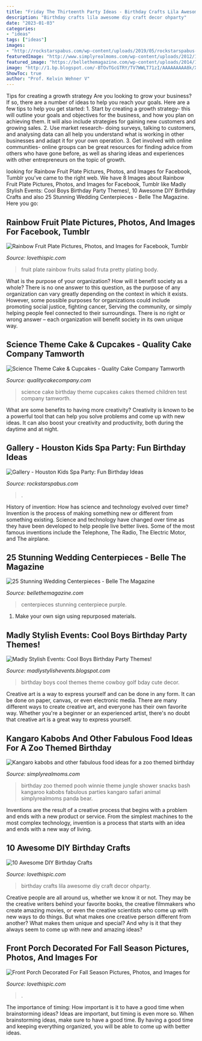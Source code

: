 ```yaml
---
title: "Friday The Thirteenth Party Ideas - Birthday Crafts Lila Awesome Diy Craft Decor Ohparty"
description: "Birthday crafts lila awesome diy craft decor ohparty"
date: "2023-01-03"
categories:
- "ideas"
tags: ["ideas"]
images:
- "http://rockstarspabus.com/wp-content/uploads/2019/05/rockstarspabus-photo-gallery-katy-tx.jpg"
featuredImage: "http://www.simplyrealmoms.com/wp-content/uploads/2012/11/IMG_4455.jpg"
featured_image: "https://bellethemagazine.com/wp-content/uploads/2014/11/purple-wedding-centerpiece-24.jpg?x87468"
image: "http://1.bp.blogspot.com/-BTOvTGcGTRY/TV7WWLT71zI/AAAAAAAAA8k/XHzVlfRYM3A/s1600/Original_Boys-Birthday-Party-Kim-Stoegbauer-Cowboy-Theme-2_s3x4_lg.jpg"
ShowToc: true
author: "Prof. Kelvin Wehner V"
---
```



Tips for creating a growth strategy
Are you looking to grow your business? If so, there are a number of ideas to help you reach your goals. Here are a few tips to help you get started: 1. Start by creating a growth strategy- this will outline your goals and objectives for the business, and how you plan on achieving them. It will also include strategies for gaining new customers and growing sales. 2. Use market research- doing surveys, talking to customers, and analysing data can all help you understand what is working in other businesses and adapt it for your own operation. 3. Get involved with online communities- online groups can be great resources for finding advice from others who have gone before, as well as sharing ideas and experiences with other entrepreneurs on the topic of growth. 
	

		
looking for Rainbow Fruit Plate Pictures, Photos, and Images for Facebook, Tumblr you've came to the right web. We have 8 Images about Rainbow Fruit Plate Pictures, Photos, and Images for Facebook, Tumblr like Madly Stylish Events: Cool Boys Birthday Party Themes!, 10 Awesome DIY Birthday Crafts and also 25 Stunning Wedding Centerpieces - Belle The Magazine. Here you go:
		
    
## Rainbow Fruit Plate Pictures, Photos, And Images For Facebook, Tumblr

<img loading=lazy src="http://www.lovethispic.com/uploaded_images/36225-Rainbow-Fruit-Plate.jpg" onerror="this.onerror=null;this.src='https://tse1.mm.bing.net/th?id=OIP.QM4SChTui1-ESeJp52r0uwHaLH&amp;pid=15.1';" alt="Rainbow Fruit Plate Pictures, Photos, and Images for Facebook, Tumblr">

_Source: lovethispic.com_

>fruit plate rainbow fruits salad fruta pretty plating body. 

	

What is the purpose of your organization? How will it benefit society as a whole?
There is no one answer to this question, as the purpose of any organization can vary greatly depending on the context in which it exists. However, some possible purposes for organizations could include promoting social justice, fighting cancer, Serving the community, or simply helping people feel connected to their surroundings. There is no right or wrong answer – each organization will benefit society in its own unique way.

    
## Science Theme Cake &amp; Cupcakes - Quality Cake Company Tamworth

<img loading=lazy src="https://w2d8a5y9.stackpathcdn.com/wp-content/uploads/2018/02/science-cake-cupcakes-2.jpg" onerror="this.onerror=null;this.src='https://tse2.mm.bing.net/th?id=OIP.7lgS1ytPwlOiPJsOLJ8tTwHaKq&amp;pid=15.1';" alt="Science Theme Cake &amp; Cupcakes - Quality Cake Company Tamworth">

_Source: qualitycakecompany.com_

>science cake birthday theme cupcakes cakes themed children test company tamworth. 

	

What are some benefits to having more creativity?
Creativity is known to be a powerful tool that can help you solve problems and come up with new ideas. It can also boost your creativity and productivity, both during the daytime and at night.

    
## Gallery - Houston Kids Spa Party: Fun Birthday Ideas

<img loading=lazy src="http://rockstarspabus.com/wp-content/uploads/2019/05/rockstarspabus-photo-gallery-katy-tx.jpg" onerror="this.onerror=null;this.src='https://tse4.mm.bing.net/th?id=OIP.nhiPNwVMAE3ZqtOP-DDJoAHaE8&amp;pid=15.1';" alt="Gallery - Houston Kids Spa Party: Fun Birthday Ideas">

_Source: rockstarspabus.com_

>. 

	

History of invention: How has science and technology evolved over time?
Invention is the process of making something new or different from something existing. Science and technology have changed over time as they have been developed to help people live better lives. Some of the most famous inventions include the Telephone, The Radio, The Electric Motor, and The airplane.

    
## 25 Stunning Wedding Centerpieces - Belle The Magazine

<img loading=lazy src="https://bellethemagazine.com/wp-content/uploads/2014/11/purple-wedding-centerpiece-24.jpg?x87468" onerror="this.onerror=null;this.src='https://tse4.mm.bing.net/th?id=OIP.16O1En7KFN2cRRo_gCtmsgHaLH&amp;pid=15.1';" alt="25 Stunning Wedding Centerpieces - Belle The Magazine">

_Source: bellethemagazine.com_

>centerpieces stunning centerpiece purple. 

	

1. Make your own sign using repurposed materials.

    
## Madly Stylish Events: Cool Boys Birthday Party Themes!

<img loading=lazy src="http://1.bp.blogspot.com/-BTOvTGcGTRY/TV7WWLT71zI/AAAAAAAAA8k/XHzVlfRYM3A/s1600/Original_Boys-Birthday-Party-Kim-Stoegbauer-Cowboy-Theme-2_s3x4_lg.jpg" onerror="this.onerror=null;this.src='https://tse4.mm.bing.net/th?id=OIP.mT2wkVOoo53DzfWGXH9rvwHaJ3&amp;pid=15.1';" alt="Madly Stylish Events: Cool Boys Birthday Party Themes!">

_Source: madlystylishevents.blogspot.com_

>birthday boys cool themes theme cowboy golf bday cute decor. 

	

Creative art is a way to express yourself and can be done in any form. It can be done on paper, canvas, or even electronic media. There are many different ways to create creative art, and everyone has their own favorite way. Whether you're a beginner or an experienced artist, there's no doubt that creative art is a great way to express yourself.

    
## Kangaro Kabobs And Other Fabulous Food Ideas For A Zoo Themed Birthday

<img loading=lazy src="http://www.simplyrealmoms.com/wp-content/uploads/2012/11/IMG_4455.jpg" onerror="this.onerror=null;this.src='https://tse4.mm.bing.net/th?id=OIP.mMxaGi7QFe8KtJB2RKJc3QHaLH&amp;pid=15.1';" alt="Kangaro kabobs and other fabulous food ideas for a zoo themed birthday">

_Source: simplyrealmoms.com_

>birthday zoo themed pooh winnie theme jungle shower snacks bash kangaroo kabobs fabulous parties kangaro safari animal simplyrealmoms panda bear. 

	

Inventions are the result of a creative process that begins with a problem and ends with a new product or service. From the simplest machines to the most complex technology, invention is a process that starts with an idea and ends with a new way of living.

    
## 10 Awesome DIY Birthday Crafts

<img loading=lazy src="http://www.lovethispic.com/uploaded_images/blogs/36-1400199455-2-1.jpg" onerror="this.onerror=null;this.src='https://tse4.mm.bing.net/th?id=OIP.LT-9nDiglVmRFj1vc5G2RwHaPH&amp;pid=15.1';" alt="10 Awesome DIY Birthday Crafts">

_Source: lovethispic.com_

>birthday crafts lila awesome diy craft decor ohparty. 

	

Creative people are all around us, whether we know it or not. They may be the creative writers behind your favorite books, the creative filmmakers who create amazing movies, or even the creative scientists who come up with new ways to do things. But what makes one creative person different from another? What makes them unique and special? And why is it that they always seem to come up with new and amazing ideas?

    
## Front Porch Decorated For Fall Season Pictures, Photos, And Images For

<img loading=lazy src="https://www.lovethispic.com/uploaded_images/127651-Front-Porch-Decorated-For-Fall-Season.jpg" onerror="this.onerror=null;this.src='https://tse4.mm.bing.net/th?id=OIP.qHiyXjl-Hwb6CUvd1icqQgHaLG&amp;pid=15.1';" alt="Front Porch Decorated For Fall Season Pictures, Photos, and Images for">

_Source: lovethispic.com_

>. 

	

The importance of timing: How important is it to have a good time when brainstorming ideas?
Ideas are important, but timing is even more so. When brainstorming ideas, make sure to have a good time. By having a good time and keeping everything organized, you will be able to come up with better ideas.

